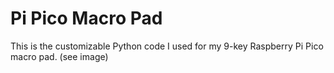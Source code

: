# Pi Pico Macro Pad
This is the customizable Python code I used for my 9-key Raspberry Pi Pico macro pad. (see image)
